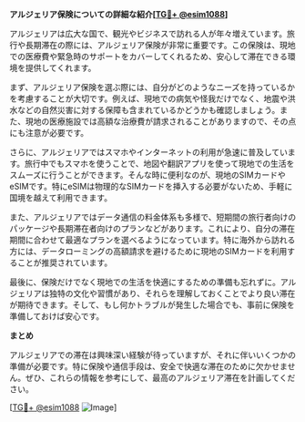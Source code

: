 **アルジェリア保険についての詳細な紹介[[TG💪+ @esim1088](https://t.me/s/esim1088)]**

アルジェリアは広大な国で、観光やビジネスで訪れる人が年々増えています。旅行や長期滞在の際には、アルジェリア保険が非常に重要です。この保険は、現地での医療費や緊急時のサポートをカバーしてくれるため、安心して滞在できる環境を提供してくれます。

まず、アルジェリア保険を選ぶ際には、自分がどのようなニーズを持っているかを考慮することが大切です。例えば、現地での病気や怪我だけでなく、地震や洪水などの自然災害に対する保障も含まれているかどうかも確認しましょう。また、現地の医療施設では高額な治療費が請求されることがありますので、その点にも注意が必要です。

さらに、アルジェリアではスマホやインターネットの利用が急速に普及しています。旅行中でもスマホを使うことで、地図や翻訳アプリを使って現地での生活をスムーズに行うことができます。そんな時に便利なのが、現地のSIMカードやeSIMです。特にeSIMは物理的なSIMカードを挿入する必要がないため、手軽に国境を越えて利用できます。

また、アルジェリアではデータ通信の料金体系も多様で、短期間の旅行者向けのパッケージや長期滞在者向けのプランなどがあります。これにより、自分の滞在期間に合わせて最適なプランを選べるようになっています。特に海外から訪れる方には、データローミングの高額請求を避けるために現地のSIMカードを利用することが推奨されています。

最後に、保険だけでなく現地での生活を快適にするための準備も忘れずに。アルジェリアは独特の文化や習慣があり、それらを理解しておくことでより良い滞在が期待できます。そして、もし何かトラブルが発生した場合でも、事前に保険を準備しておけば安心です。

**まとめ**

アルジェリアでの滞在は興味深い経験が待っていますが、それに伴いいくつかの準備が必要です。特に保険や通信手段は、安全で快適な滞在のために欠かせません。ぜひ、これらの情報を参考にして、最高のアルジェリア滞在を計画してください。

[[TG💪+ @esim1088](https://t.me/s/esim1088) ![Image](https://i.postimg.cc/Y0z9fWf4/image.png)]